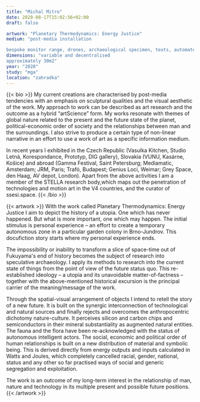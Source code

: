 ```yaml
---
title: "Michal Mitro"
date: 2020-08-17T15:02:56+02:00
draft: false

artwork: "Planetary Thermodynamics: Energy Justice"
medium: "post-media installation

bespoke monitor range, drones, archaeological specimen, texts, automated gardening system, greenhouse, polycarbonate light wall"
dimensions: "variable and decentralised
approximately 30m2"
year: "2020"
study: "mga"
location: "zahradka"
---
```


{{< bio >}}
My current creations are characterised by post-media tendencies with an emphasis on sculptural qualities and the visual aesthetic of the work. My approach to work can be described as art research and the outcome as a hybrid “artScience” form. My works resonate with themes of global nature related to the present and the future state of the planet, political-economic order of society and the relationships between man and the surroundings. I also strive to produce a certain type of non-linear narrative in an effort to use a work of art as a specific information medium.

In recent years I exhibited in the Czech Republic (Vasulka Kitchen, Studio Letná, Korespondance, Prototyp, DIG gallery), Slovakia (VUNU, Kasárne, Košice) and abroad (Gamma Festival, Saint Petersburg; Mediamatic, Amsterdam; JRM, Paris; Trafó, Budapest; Genius Loci, Weimar; Grey Space, den Haag, AV depot, London). Apart from the above activities I am a member of the STELLA research body,which maps out the penetration of technologies and motion art in the V4 countries, and the curator of ssesi.space.
{{< /bio >}}


{{< artwork >}}
With the work called Planetary Thermodynamics: Energy Justice I aim to depict the history of a utopia. One which has never happened. But what is more important, one which may happen. The initial stimulus is personal experience – an effort to create a temporary autonomous zone in a particular garden colony in Brno-Jundrov. This docufiction story starts where my personal experience ends. 

The impossibility or inability to transform a slice of space-time out of Fukuyama's end of history becomes the subject of research into speculative archaeology. I apply its methods to research into the current state of things from the point of view of the future status quo. This re-established ideology – a utopia and its unavoidable matter-of-factness – together with the above-mentioned historical excursion is the principal carrier of the meaning/message of the work. 

Through the spatial-visual arrangement of objects I intend to retell the story of a new future. It is built on the synergic interconnection of technological and natural sources and finally rejects and overcomes the anthropocentric dichotomy nature-culture. It perceives silicon and carbon chips and semiconductors in their mineral substantiality as augmented natural entities. The fauna and the flora have been re-acknowledged with the status of autonomous intelligent actors. The social, economic and political order of human relationships is built on a new distribution of material and symbolic being. This is derived directly from energy outputs and inputs calculated in Watts and Joules, which completely cancelled racial, gender, national, status and any other so far practised ways of social and generic segregation and exploitation. 

The work is an outcome of my long-term interest in the relationship of man, nature and technology in its multiple present and possible future positions.
{{< /artwork >}}
